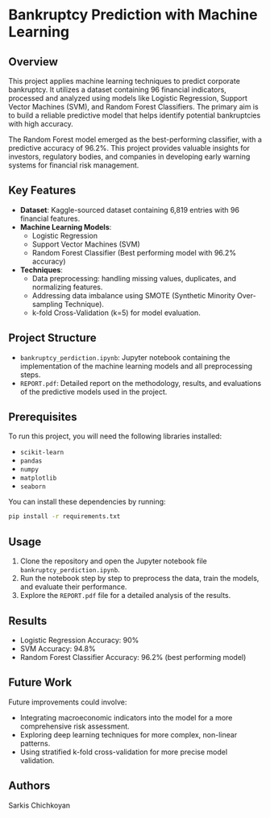 # Bankruptcy Prediction with Machine Learning

## Overview

This project applies machine learning techniques to predict corporate bankruptcy. It utilizes a dataset containing 96 financial indicators, processed and analyzed using models like Logistic Regression, Support Vector Machines (SVM), and Random Forest Classifiers. The primary aim is to build a reliable predictive model that helps identify potential bankruptcies with high accuracy.

The Random Forest model emerged as the best-performing classifier, with a predictive accuracy of 96.2%. This project provides valuable insights for investors, regulatory bodies, and companies in developing early warning systems for financial risk management.

## Key Features

- **Dataset**: Kaggle-sourced dataset containing 6,819 entries with 96 financial features.
- **Machine Learning Models**:
  - Logistic Regression
  - Support Vector Machines (SVM)
  - Random Forest Classifier (Best performing model with 96.2% accuracy)
- **Techniques**:
  - Data preprocessing: handling missing values, duplicates, and normalizing features.
  - Addressing data imbalance using SMOTE (Synthetic Minority Over-sampling Technique).
  - k-fold Cross-Validation (k=5) for model evaluation.

## Project Structure

- `bankruptcy_perdiction.ipynb`: Jupyter notebook containing the implementation of the machine learning models and all preprocessing steps.
- `REPORT.pdf`: Detailed report on the methodology, results, and evaluations of the predictive models used in the project.

## Prerequisites

To run this project, you will need the following libraries installed:

- `scikit-learn`
- `pandas`
- `numpy`
- `matplotlib`
- `seaborn`

You can install these dependencies by running:

```bash
pip install -r requirements.txt
```

## Usage

1. Clone the repository and open the Jupyter notebook file `bankruptcy_perdiction.ipynb`.
2. Run the notebook step by step to preprocess the data, train the models, and evaluate their performance.
3. Explore the `REPORT.pdf` file for a detailed analysis of the results.

## Results

- Logistic Regression Accuracy: 90%
- SVM Accuracy: 94.8%
- Random Forest Classifier Accuracy: 96.2% (best performing model)

## Future Work

Future improvements could involve:

- Integrating macroeconomic indicators into the model for a more comprehensive risk assessment.
- Exploring deep learning techniques for more complex, non-linear patterns.
- Using stratified k-fold cross-validation for more precise model validation.

## Authors

Sarkis Chichkoyan
